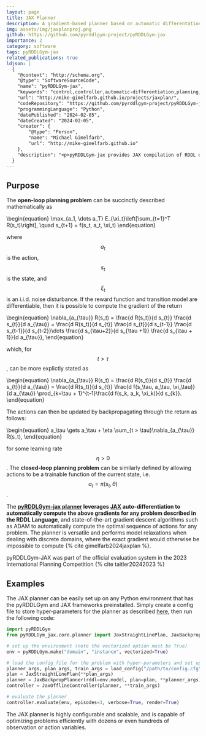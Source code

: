 ```yaml
---
layout: page
title: JAX Planner
description: A gradient-based planner based on automatic differentation through the planning model.
img: assets/img/jaxplanproj.png
github: https://github.com/pyrddlgym-project/pyRDDLGym-jax
importance: 2
category: software
tags: pyRDDLGym-jax
related_publications: true
ldjson: |
  {
    "@context": "http://schema.org",
    "@type": "SoftwareSourceCode",
    "name": "pyRDDLGym-jax",
    "keywords": "control,controller,automatic-differentiation,planning,sgd,model-based-control,nonlinear-dynamics,backpropagation,nonlinear-optimization,stochastic-gradient-descent,planning-domain-definition-language,planning-algorithms,nonlinear-control,sgd-optimizer,jax,rddl,rddl-domains,differentiable-simulations,gradient-based-optimisation",
    "url": "http://mike-gimelfarb.github.io/projects/jaxplan/",
    "codeRepository": "https://github.com/pyrddlgym-project/pyRDDLGym-jax/",
    "programmingLanguage": "Python",
    "datePublished": "2024-02-05",
    "dateCreated": "2024-02-05",
    "creator": {
        "@type": "Person",
        "name": "Michael Gimelfarb",
        "url": "http://mike-gimelfarb.github.io"
    },
    "description": "<p>pyRDDLGym-jax provides JAX compilation of RDDL description files, and a differentiable planner in JAX.</p>"
  }
---
```


## Purpose

The **open-loop planning problem** can be succinctly described mathematically as

\begin{equation}
	\max_{a_1, \dots a_T} E_{\xi_t}\left[\sum_{t=1}^T R(s_t)\right], \quad s_{t+1} = f(s_t, a_t, \xi_t)
\end{equation}

where $$a_t$$ is the action, $$s_t$$ is the state, and $$\xi_t$$ is an i.i.d. noise disturbance. If the reward function and transition model are differentiable, then it is possible to compute the gradient of the return 

\begin{equation}
\nabla_{a_{\tau}} R(s_t) = \frac{d R(s_t)}{d s_{t}} \frac{d s_{t}}{d a_{\tau}}
= \frac{d R(s_t)}{d s_{t}} \frac{d s_{t}}{d s_{t-1}} \frac{d s_{t-1}}{d s_{t-2}}\dots \frac{d s_{\tau+2}}{d s_{\tau +1}} \frac{d s_{\tau + 1}}{d a_{\tau}},
\end{equation}

which, for $$t > \tau$$, can be more explictly stated as

\begin{equation}
\nabla_{a_{\tau}} R(s_t) = \frac{d R(s_t)}{d s_{t}} \frac{d s_{t}}{d a_{\tau}}
= \frac{d R(s_t)}{d s_{t}} \frac{d f(s_\tau, a_\tau, \xi_\tau)}{d a_{\tau}} 
\prod_{k=\tau + 1}^{t-1}\frac{d f(s_k, a_k, \xi_k)}{d s_{k}}.
\end{equation}

The actions can then be updated by backpropagating through the return as follows:

\begin{equation}
 a_\tau \gets a_\tau + \eta \sum_{t > \tau}\nabla_{a_{\tau}} R(s_t),
\end{equation}

for some learning rate $$\eta > 0$$. The **closed-loop planning problem** can be 
similarly defined by allowing actions to be a trainable function of the current state, i.e.
$$a_t = \pi(s_t, \theta)$$. 

The **[pyRDDLGym-jax planner](https://github.com/pyrddlgym-project/pyRDDLGym-jax) leverages [JAX](https://github.com/jax-ml/jax) auto-differentiation to automatically compute the above gradients
for any problem described in the RDDL Language**, and state-of-the-art gradient descent algorithms such as
ADAM to automatically compute the optimal sequence of actions for any problem. The 
planner is versatile and performs model relaxations when dealing with discrete domains, 
where the exact gradient would otherwise be impossible to compute {% cite gimelfarb2024jaxplan %}.

pyRDDLGym-JAX was part of the official evaluation system in the 2023 International Planning Competition {% cite taitler20242023 %}

## Examples

The JAX planner can be easily set up on any Python environment that has the pyRDDLGym and JAX frameworks preinstalled. Simply create a config file to store hyper-parameters for the planner as described 
[here](https://pyrddlgym.readthedocs.io/en/latest/jax.html#configuring-pyrddlgym-jax), then run the following code:

```python
import pyRDDLGym
from pyRDDLGym_jax.core.planner import JaxStraightLinePlan, JaxBackpropPlanner, JaxOfflineController, load_config

# set up the environment (note the vectorized option must be True)
env = pyRDDLGym.make("domain", "instance", vectorized=True)

# load the config file for the problem with hyper-parameters and set up the planner
planner_args, plan_args, train_args = load_config("/path/to/config.cfg")
plan = JaxStraightLinePlan(**plan_args)
planner = JaxBackpropPlanner(rddl=env.model, plan=plan, **planner_args)
controller = JaxOfflineController(planner, **train_args)

# evaluate the planner
controller.evaluate(env, episodes=1, verbose=True, render=True)
```

The JAX planner is highly configurable and scalable, and is capable of optimizing problems efficiently
with dozens or even hundreds of observation or action variables.
